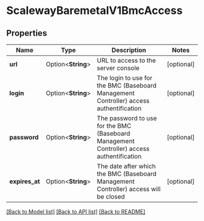 # ScalewayBaremetalV1BmcAccess

## Properties

Name | Type | Description | Notes
------------ | ------------- | ------------- | -------------
**url** | Option<**String**> | URL to access to the server console | [optional]
**login** | Option<**String**> | The login to use for the BMC (Baseboard Management Controller) access authentification | [optional]
**password** | Option<**String**> | The password to use for the BMC (Baseboard Management Controller) access authentification | [optional]
**expires_at** | Option<**String**> | The date after which the BMC (Baseboard Management Controller) access will be closed | [optional]

[[Back to Model list]](../README.md#documentation-for-models) [[Back to API list]](../README.md#documentation-for-api-endpoints) [[Back to README]](../README.md)


